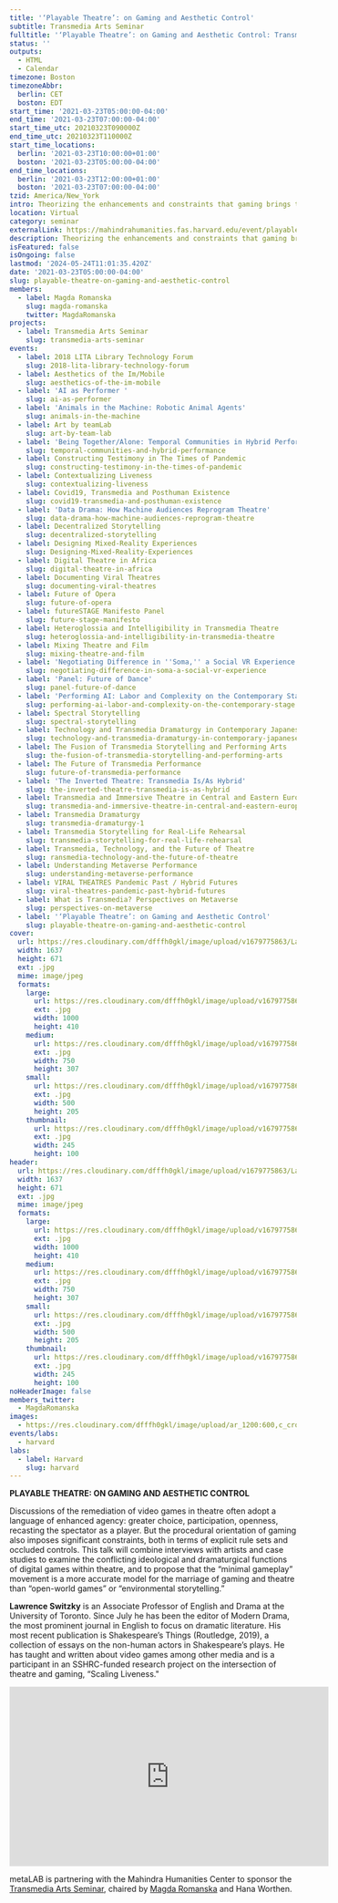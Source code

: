 ```yaml
---
title: '‘Playable Theatre’: on Gaming and Aesthetic Control'
subtitle: Transmedia Arts Seminar
fulltitle: '‘Playable Theatre’: on Gaming and Aesthetic Control: Transmedia Arts Seminar'
status: ''
outputs:
  - HTML
  - Calendar
timezone: Boston
timezoneAbbr:
  berlin: CET
  boston: EDT
start_time: '2021-03-23T05:00:00-04:00'
end_time: '2021-03-23T07:00:00-04:00'
start_time_utc: 20210323T090000Z
end_time_utc: 20210323T110000Z
start_time_locations:
  berlin: '2021-03-23T10:00:00+01:00'
  boston: '2021-03-23T05:00:00-04:00'
end_time_locations:
  berlin: '2021-03-23T12:00:00+01:00'
  boston: '2021-03-23T07:00:00-04:00'
tzid: America/New_York
intro: Theorizing the enhancements and constraints that gaming brings to theatre.
location: Virtual
category: seminar
externalLink: https://mahindrahumanities.fas.harvard.edu/event/playable-theatre-gaming-and-aesthetic-control
description: Theorizing the enhancements and constraints that gaming brings to theatre.
isFeatured: false
isOngoing: false
lastmod: '2024-05-24T11:01:35.420Z'
date: '2021-03-23T05:00:00-04:00'
slug: playable-theatre-on-gaming-and-aesthetic-control
members:
  - label: Magda Romanska
    slug: magda-romanska
    twitter: MagdaRomanska
projects:
  - label: Transmedia Arts Seminar
    slug: transmedia-arts-seminar
events:
  - label: 2018 LITA Library Technology Forum
    slug: 2018-lita-library-technology-forum
  - label: Aesthetics of the Im/Mobile
    slug: aesthetics-of-the-im-mobile
  - label: 'AI as Performer '
    slug: ai-as-performer
  - label: 'Animals in the Machine: Robotic Animal Agents'
    slug: animals-in-the-machine
  - label: Art by teamLab
    slug: art-by-team-lab
  - label: 'Being Together/Alone: Temporal Communities in Hybrid Performances'
    slug: temporal-communities-and-hybrid-performance
  - label: Constructing Testimony in The Times of Pandemic
    slug: constructing-testimony-in-the-times-of-pandemic
  - label: Contextualizing Liveness
    slug: contextualizing-liveness
  - label: Covid19, Transmedia and Posthuman Existence
    slug: covid19-transmedia-and-posthuman-existence
  - label: 'Data Drama: How Machine Audiences Reprogram Theatre'
    slug: data-drama-how-machine-audiences-reprogram-theatre
  - label: Decentralized Storytelling
    slug: decentralized-storytelling
  - label: Designing Mixed-Reality Experiences
    slug: Designing-Mixed-Reality-Experiences
  - label: Digital Theatre in Africa
    slug: digital-theatre-in-africa
  - label: Documenting Viral Theatres
    slug: documenting-viral-theatres
  - label: Future of Opera
    slug: future-of-opera
  - label: futureSTAGE Manifesto Panel
    slug: future-stage-manifesto
  - label: Heteroglossia and Intelligibility in Transmedia Theatre
    slug: heteroglossia-and-intelligibility-in-transmedia-theatre
  - label: Mixing Theatre and Film
    slug: mixing-theatre-and-film
  - label: 'Negotiating Difference in ''Soma,'' a Social VR Experience '
    slug: negotiating-difference-in-soma-a-social-vr-experience
  - label: 'Panel: Future of Dance'
    slug: panel-future-of-dance
  - label: 'Performing AI: Labor and Complexity on the Contemporary Stage'
    slug: performing-ai-labor-and-complexity-on-the-contemporary-stage
  - label: Spectral Storytelling
    slug: spectral-storytelling
  - label: Technology and Transmedia Dramaturgy in Contemporary Japanese Performing Arts
    slug: technology-and-transmedia-dramaturgy-in-contemporary-japanese-performing-arts
  - label: The Fusion of Transmedia Storytelling and Performing Arts
    slug: the-fusion-of-transmedia-storytelling-and-performing-arts
  - label: The Future of Transmedia Performance
    slug: future-of-transmedia-performance
  - label: 'The Inverted Theatre: Transmedia Is/As Hybrid'
    slug: the-inverted-theatre-transmedia-is-as-hybrid
  - label: Transmedia and Immersive Theatre in Central and Eastern Europe
    slug: transmedia-and-immersive-theatre-in-central-and-eastern-europe
  - label: Transmedia Dramaturgy
    slug: transmedia-dramaturgy-1
  - label: Transmedia Storytelling for Real-Life Rehearsal
    slug: transmedia-storytelling-for-real-life-rehearsal
  - label: Transmedia, Technology, and the Future of Theatre
    slug: ransmedia-technology-and-the-future-of-theatre
  - label: Understanding Metaverse Performance
    slug: understanding-metaverse-performance
  - label: VIRAL THEATRES Pandemic Past / Hybrid Futures
    slug: viral-theatres-pandemic-past-hybrid-futures
  - label: What is Transmedia? Perspectives on Metaverse
    slug: perspectives-on-metaverse
  - label: '‘Playable Theatre’: on Gaming and Aesthetic Control'
    slug: playable-theatre-on-gaming-and-aesthetic-control
cover:
  url: https://res.cloudinary.com/dfffh0gkl/image/upload/v1679775863/Lawrence_Switzky_bw_e7ff7849b6.jpg
  width: 1637
  height: 671
  ext: .jpg
  mime: image/jpeg
  formats:
    large:
      url: https://res.cloudinary.com/dfffh0gkl/image/upload/v1679775863/large_Lawrence_Switzky_bw_e7ff7849b6.jpg
      ext: .jpg
      width: 1000
      height: 410
    medium:
      url: https://res.cloudinary.com/dfffh0gkl/image/upload/v1679775864/medium_Lawrence_Switzky_bw_e7ff7849b6.jpg
      ext: .jpg
      width: 750
      height: 307
    small:
      url: https://res.cloudinary.com/dfffh0gkl/image/upload/v1679775864/small_Lawrence_Switzky_bw_e7ff7849b6.jpg
      ext: .jpg
      width: 500
      height: 205
    thumbnail:
      url: https://res.cloudinary.com/dfffh0gkl/image/upload/v1679775863/thumbnail_Lawrence_Switzky_bw_e7ff7849b6.jpg
      ext: .jpg
      width: 245
      height: 100
header:
  url: https://res.cloudinary.com/dfffh0gkl/image/upload/v1679775863/Lawrence_Switzky_bw_e7ff7849b6.jpg
  width: 1637
  height: 671
  ext: .jpg
  mime: image/jpeg
  formats:
    large:
      url: https://res.cloudinary.com/dfffh0gkl/image/upload/v1679775863/large_Lawrence_Switzky_bw_e7ff7849b6.jpg
      ext: .jpg
      width: 1000
      height: 410
    medium:
      url: https://res.cloudinary.com/dfffh0gkl/image/upload/v1679775864/medium_Lawrence_Switzky_bw_e7ff7849b6.jpg
      ext: .jpg
      width: 750
      height: 307
    small:
      url: https://res.cloudinary.com/dfffh0gkl/image/upload/v1679775864/small_Lawrence_Switzky_bw_e7ff7849b6.jpg
      ext: .jpg
      width: 500
      height: 205
    thumbnail:
      url: https://res.cloudinary.com/dfffh0gkl/image/upload/v1679775863/thumbnail_Lawrence_Switzky_bw_e7ff7849b6.jpg
      ext: .jpg
      width: 245
      height: 100
noHeaderImage: false
members_twitter:
  - MagdaRomanska
images:
  - https://res.cloudinary.com/dfffh0gkl/image/upload/ar_1200:600,c_crop/c_limit,h_1200,w_600/v1679775863/Lawrence_Switzky_bw_e7ff7849b6.jpg
events/labs:
  - harvard
labs:
  - label: Harvard
    slug: harvard
---
```

**PLAYABLE THEATRE: ON GAMING AND AESTHETIC CONTROL**

Discussions of the remediation of video games in theatre often adopt a language of enhanced agency: greater choice, participation, openness, recasting the spectator as a player. But the procedural orientation of gaming also imposes significant constraints, both in terms of explicit rule sets and occluded controls. This talk will combine interviews with artists and case studies to examine the conflicting ideological and dramaturgical functions of digital games within theatre, and to propose that the “minimal gameplay” movement is a more accurate model for the marriage of gaming and theatre than “open-world games” or “environmental storytelling.”

**Lawrence Switzky** is an Associate Professor of English and Drama at the University of Toronto. Since July he has been the editor of Modern Drama, the most prominent journal in English to focus on dramatic literature. His most recent publication is Shakespeare’s Things (Routledge, 2019), a collection of essays on the non-human actors in Shakespeare’s plays. He has taught and written about video games among other media and is a participant in an SSHRC-funded research project on the intersection of theatre and gaming, “Scaling Liveness."

<iframe width="560" height="315" src="https://www.youtube.com/embed/oH82j5Fbq6w" title="YouTube video player" frameborder="0" allow="accelerometer; autoplay; clipboard-write; encrypted-media; gyroscope; picture-in-picture; web-share" allowfullscreen></iframe>

metaLAB is partnering with the Mahindra Humanities Center to sponsor the [Transmedia Arts Seminar]( https://mlml.io/p/transmedia-arts-seminar/), chaired by [Magda Romanska]( https://mlml.io/m/magda-romanska/) and Hana Worthen.
